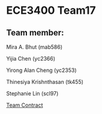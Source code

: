 # ECE3400 Team17
 
## Team member:
Mira A. Bhut (mab586)

Yijia Chen (yc2366)

Yirong Alan Cheng (yc2353)

Thinesiya Krishnthasan (tk455)

Stephanie Lin (scl97)




[Team Contract](https://github.com/ECE3400Team17/ECE3400_Team17/blob/master/team_contract.md)







